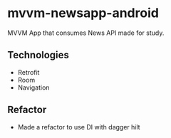 # mvvm-newsapp-android
MVVM App that consumes News API made for study.


## Technologies
- Retrofit
- Room
- Navigation

## Refactor 
- Made a refactor to use DI with dagger hilt
